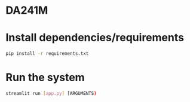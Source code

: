 # DA241M
# Install dependencies/requirements

```bash
pip install -r requirements.txt
```
# Run the system
```bash
streamlit run [app.py] [ARGUMENTS)
```
